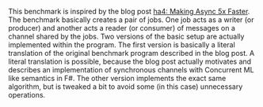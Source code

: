 ﻿This benchmark is inspired by the blog post [ha4: Making Async 5x
Faster](http://t0yv0.blogspot.com/2011/12/making-async-5x-faster.html).  The
benchmark basically creates a pair of jobs.  One job acts as a writer (or
producer) and another acts a reader (or consumer) of messages on a channel
shared by the jobs.  Two versions of the basic setup are actually implemented
within the program.  The first version is basically a literal translation of
the original benchmark program described in the blog post.  A literal
translation is possible, because the blog post actually motivates and describes
an implementation of synchronous channels with Concurrent ML like semantics in
F#.  The other version implements the exact same algorithm, but is tweaked a
bit to avoid some (in this case) unnecessary operations.
